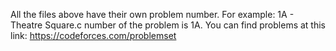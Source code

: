 All the files above have their own problem number. For example: 1A - Theatre Square.c number of the problem is 1A. You can find problems at this link: https://codeforces.com/problemset

